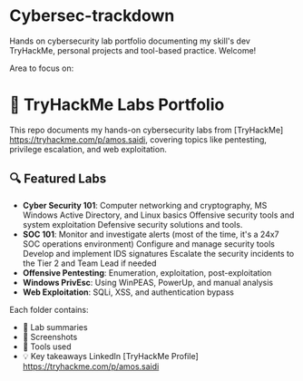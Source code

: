 # Cybersec-trackdown
Hands on cybersecurity lab portfolio documenting my skill's dev TryHackMe, personal projects and tool-based practice. 
Welcome! 

Area to focus on:
# 🧠 TryHackMe Labs Portfolio

This repo documents my hands-on cybersecurity labs from [TryHackMe] https://tryhackme.com/p/amos.saidi, covering topics like pentesting, privilege escalation, and web exploitation.

## 🔍 Featured Labs
- **Cyber Security 101**:
  Computer networking and cryptography, MS Windows
  Active Directory, and Linux basics
  Offensive security tools and system exploitation
  Defensive security solutions and tools.
- **SOC 101**:
  Monitor and investigate alerts (most of the time, it's a 24x7 SOC operations environment)
  Configure and manage security tools
  Develop and implement IDS signatures
  Escalate the security incidents to the Tier 2 and Team Lead if needed
- **Offensive Pentesting**: Enumeration, exploitation, post-exploitation
- **Windows PrivEsc**: Using WinPEAS, PowerUp, and manual analysis
- **Web Exploitation**: SQLi, XSS, and authentication bypass

Each folder contains:
- 📝 Lab summaries
- 📸 Screenshots
- 🧰 Tools used
- 💡 Key takeaways
LinkedIn
[TryHackMe Profile] https://tryhackme.com/p/amos.saidi
